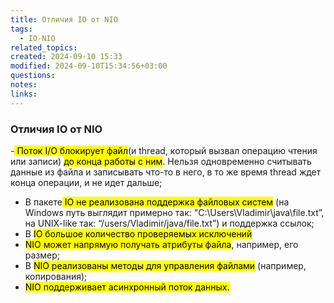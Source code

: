 ```yaml
---
title: Отличия IO от NIO
tags:
  - IO-NIO
related_topics: 
created: 2024-09-10 15:33
modified: 2024-09-10T15:34:56+03:00
questions: 
notes: 
links: 
---
```

### Отличия IO от NIO

-<mark class="hltr-yellow"> Поток I/O блокирует файл</mark>(и thread, который вызвал операцию чтения или записи) <mark class="hltr-yellow">до конца работы с ним</mark>. Нельзя одновременно считывать данные из файла и записывать что-то в него, в то же время thread ждет конца операции, и не идет дальше;
- В пакете<mark class="hltr-yellow"> IO не реализована поддержка файловых систем</mark> (на Windows путь выглядит примерно так: "C:\Users\Vladimir\java\file.txt”, на UNIX-like так: “/users/Vladimir/java/file.txt”) и поддержка ссылок;
- В <mark class="hltr-yellow">IO большое количество проверяемых исключений</mark>
- <mark class="hltr-green2">NIO может напрямую получать атрибуты файла</mark>, например, его размер;
- В <mark class="hltr-green2">NIO реализованы методы для управления файлами</mark> (например, копирования);
- <mark class="hltr-green2">NIO поддерживает асинхронный поток данных.</mark>